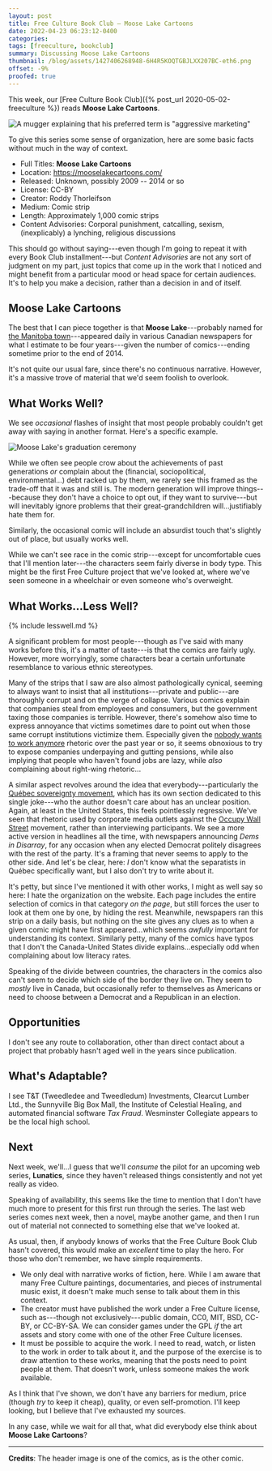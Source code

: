 ```yaml
---
layout: post
title: Free Culture Book Club — Moose Lake Cartoons
date: 2022-04-23 06:23:12-0400
categories:
tags: [freeculture, bookclub]
summary: Discussing Moose Lake Cartoons
thumbnail: /blog/assets/1427406268948-6H4R5KOQTGBJLXX207BC-eth6.png
offset: -9%
proofed: true
---
```


This week, our [Free Culture Book Club]({% post_url 2020-05-02-freeculture %}) reads **Moose Lake Cartoons**.

![A mugger explaining that his preferred term is "aggressive marketing"](/blog/assets/1427406268948-6H4R5KOQTGBJLXX207BC-eth6.png "Everybody loves muggings, but nobody wants to give any respect to the mugger, right?  OK, maybe not...")

To give this series some sense of organization, here are some basic facts without much in the way of context.

 * Full Titles:  **Moose Lake Cartoons**
 * Location:  <https://mooselakecartoons.com/>
 * Released:  Unknown, possibly 2009 -- 2014 or so
 * License:  CC-BY
 * Creator:  Roddy Thorleifson
 * Medium:  Comic strip
 * Length:  Approximately 1,000 comic strips
 * Content Advisories:  Corporal punishment, catcalling, sexism, (inexplicably) a lynching, religious discussions

This should go without saying---even though I'm going to repeat it with every Book Club installment---but *Content Advisories* are not any sort of judgment on my part, just topics that come up in the work that I noticed and might benefit from a particular mood or head space for certain audiences.  It's to help you make a decision, rather than a decision in and of itself.

## Moose Lake Cartoons

The best that I can piece together is that **Moose Lake**---probably named for [the Manitoba town](https://en.wikipedia.org/wiki/Moose_Lake,_Manitoba)---appeared daily in various Canadian newspapers for what I estimate to be four years---given the number of comics---ending sometime prior to the end of 2014.

It's not quite our usual fare, since there's no continuous narrative.  However, it's a massive trove of material that we'd seem foolish to overlook.

## What Works Well?

We see *occasional* flashes of insight that most people probably couldn't get away with saying in another format.  Here's a specific example.

![Moose Lake's graduation ceremony](/blog/assets/moose-lake-graduation.png "Not inaccurate...")

While we often see people crow about the achievements of past generations *or* complain about the (financial, sociopolitical, environmental...) debt racked up by them, we rarely see this framed as the trade-off that it was and still is.  The modern generation will improve things---because they don't have a choice to opt out, if they want to survive---but will inevitably ignore problems that their great-grandchildren will...justifiably hate them for.

Similarly, the occasional comic will include an absurdist touch that's slightly out of place, but usually works well.

While we can't see race in the comic strip---except for uncomfortable cues that I'll mention later---the characters seem fairly diverse in body type.  This might be the first Free Culture project that we've looked at, where we've seen someone in a wheelchair or even someone who's overweight.

## What Works...Less Well?

{% include lesswell.md %}

A significant problem for most people---though as I've said with many works before this, it's a matter of taste---is that the comics are fairly ugly.  However, more worryingly, some characters bear a certain unfortunate resemblance to various ethnic stereotypes.

Many of the strips that I saw are also almost pathologically cynical, seeming to always want to insist that all institutions---private and public---are thoroughly corrupt and on the verge of collapse.  Various comics explain that companies steal from employees and consumers, but the government taxing those companies is terrible.  However, there's somehow also time to express annoyance that victims sometimes dare to point out when those same corrupt institutions victimize them.  Especially given the [nobody wants to work anymore](https://inequality.org/great-divide/labor-shortage-pay-workers/) rhetoric over the past year or so, it seems obnoxious to try to expose companies underpaying and gutting pensions, while also implying that people who haven't found jobs are lazy, while *also* complaining about right-wing rhetoric...

A similar aspect revolves around the idea that everybody---particularly the [Québec sovereignty movement](https://en.wikipedia.org/wiki/Quebec_sovereignty_movement), which has its own section dedicated to this single joke---who the author doesn't care about has an unclear position.  Again, at least in the United States, this feels pointlessly regressive.  We've seen that rhetoric used by corporate media outlets against the [Occupy Wall Street](https://en.wikipedia.org/wiki/Occupy_Wall_Street) movement, rather than interviewing participants.  We see a more active version in headlines all the time, with newspapers announcing *Dems in Disarray*, for any occasion when any elected Democrat politely disagrees with the rest of the party.  It's a framing that never seems to apply to the other side.  And let's be clear, here:  *I* don't know what the separatists in Québec specifically want, but I also don't try to write about it.

It's petty, but since I've mentioned it with other works, I might as well say so here:  I hate the organization on the website.  Each page includes the entire selection of comics in that category *on the page*, but still forces the user to look at them one by one, by hiding the rest.  Meanwhile, newspapers ran this strip on a daily basis, but nothing on the site gives any clues as to when a given comic might have first appeared...which seems *awfully* important for understanding its context.  Similarly petty, many of the comics have typos that I don't the Canada-United States divide explains...especially odd when complaining about low literacy rates.

Speaking of the divide between countries, the characters in the comics also can't seem to decide which side of the border they live on.  They seem to *mostly* live in Canada, but occasionally refer to themselves as Americans or need to choose between a Democrat and a Republican in an election.

## Opportunities

I don't see any route to collaboration, other than direct contact about a project that probably hasn't aged well in the years since publication.

## What's Adaptable?

I see T&T (Tweedledee and Tweedledum) Investments, Clearcut Lumber Ltd., the Sunnyville Big Box Mall, the Institute of Celestial Healing, and automated financial software *Tax Fraud*.  Wesminster Collegiate appears to be the local high school.

## Next

Next week, we'll...I guess that we'll *consume* the pilot for an upcoming web series, **Lunatics**, since they haven't released things consistently and not yet really as video.

Speaking of availability, this seems like the time to mention that I don't have much more to present for this first run through the series.  The last web series comes next week, then a novel, maybe another game, and then I run out of material not connected to something else that we've looked at.

As usual, then, if anybody knows of works that the Free Culture Book Club hasn't covered, this would make an *excellent* time to play the hero.  For those who don't remember, we have simple requirements.

 * We only deal with narrative works of fiction, here.  While I am aware that many Free Culture paintings, documentaries, and pieces of instrumental music exist, it doesn't make much sense to talk about them in this context.
 * The creator must have published the work under a Free Culture license, such as---though not exclusively---public domain, CC0, MIT, BSD, CC-BY, or CC-BY-SA.  We can consider games under the GPL *if* the art assets and story come with one of the other Free Culture licenses.
 * It must be possible to acquire the work.  I need to read, watch, or listen to the work in order to talk about it, and the purpose of the exercise is to draw attention to these works, meaning that the posts need to point people at them.  That doesn't work, unless someone makes the work available.

As I think that I've shown, we don't have any barriers for medium, price (though *try* to keep it cheap), quality, or even self-promotion.  I'll keep looking, but I believe that I've exhausted my sources.

In any case, while we wait for all that, what did everybody else think about **Moose Lake Cartoons**?

* * *

**Credits**:  The header image is one of the comics, as is the other comic.
